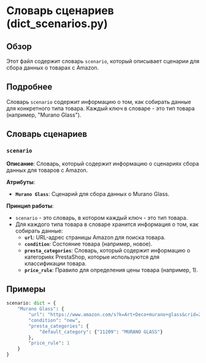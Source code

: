 # Словарь сценариев (dict_scenarios.py)

## Обзор

Этот файл содержит словарь `scenario`, который описывает сценарии для сбора данных о товарах с Amazon. 

## Подробнее

Словарь `scenario` содержит информацию о том, как собирать данные для конкретного типа товара. Каждый ключ в словаре - это тип товара (например, "Murano Glass"). 

## Словарь сценариев

### `scenario`

**Описание**: Словарь, который содержит информацию о сценариях сбора данных для товаров с Amazon.

**Атрибуты**:
- **`Murano Glass`**:  Сценарий для сбора данных о Murano Glass. 

**Принцип работы**:
- `scenario` - это словарь, в котором каждый ключ - это тип товара. 
- Для каждого типа товара в словаре хранится информация о том, как собирать данные:
    - **`url`**: URL-адрес страницы Amazon для поиска товара.
    - **`condition`**: Состояние товара (например, новое).
    - **`presta_categories`**: Словарь, который содержит информацию о категориях PrestaShop, которые используются для классификации товара.
    - **`price_rule`**:  Правило для определения цены товара (например, 1).

## Примеры

```python
scenario: dict = {
    "Murano Glass": {
        "url": "https://www.amazon.com/s?k=Art+Deco+murano+glass&crid=24Q0ZZYVNOQMP&sprefix=art+deco+murano+glass%2Caps%2C230&ref=nb_sb_noss",
        "condition": "new",
        "presta_categories": {
            "default_category": {"11209": "MURANO GLASS"}
        },
        "price_rule": 1
    }
}